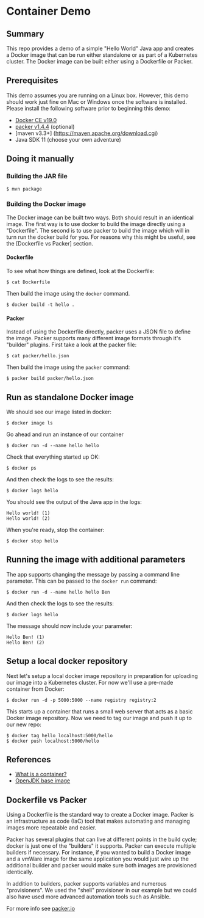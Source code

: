 # Container Demo
## Summary
This repo provides a demo of a simple "Hello World" Java app and creates a
Docker image that can be run either standalone or as part of a Kubernetes
cluster. The Docker image can be built either using a Dockerfile or Packer.

## Prerequisites
This demo assumes you are running on a Linux box. However, this demo should
work just fine on Mac or Windows once the software is installed. Please
install the following software prior to beginning this demo:

* [Docker CE v19.0](https://docs.docker.com/install/)
* [packer v1.4.4](https://packer.io/downloads.html) (optional)
* [maven v3.3+] (https://maven.apache.org/download.cgi)
* Java SDK 11 (choose your own adventure)

## Doing it manually
### Building the JAR file
```
$ mvn package
```

### Building the Docker image
The Docker image can be built two ways. Both should result in an identical
image. The first way is to use docker to build the image directly using a
"Dockerfile". The second is to use packer to build the image which will in
turn run the docker build for you. For reasons why this might be useful, see
the [Dockerfile vs Packer] section.

#### Dockerfile
To see what how things are defined, look at the Dockerfile:
```
$ cat Dockerfile
```

Then build the image using the `docker` command.
```
$ docker build -t hello .
```

#### Packer
Instead of using the Dockerfile directly, packer uses a JSON file to define
the image. Packer supports many different image formats through it's "builder"
plugins. First take a look at the packer file:
```
$ cat packer/hello.json
```

Then build the image using the `packer` command:
```
$ packer build packer/hello.json
```

## Run as standalone Docker image
We should see our image listed in docker:
```
$ docker image ls
```

Go ahead and run an instance of our container
```
$ docker run -d --name hello hello
```

Check that everything started up OK:
```
$ docker ps
```

And then check the logs to see the results:
```
$ docker logs hello
```

You should see the output of the Java app in the logs:
```
Hello world! (1)
Hello world! (2)
```

When you're ready, stop the container:
```
$ docker stop hello
```

## Running the image with additional parameters
The app supports changing the message by passing a command line parameter. This can be passed to the `docker run` command:
```
$ docker run -d --name hello hello Ben
```

And then check the logs to see the results:
```
$ docker logs hello
```

The message should now include your parameter:
```
Hello Ben! (1)
Hello Ben! (2)
```

## Setup a local docker repository
Next let's setup a local docker image repository in preparation for uploading our image into a Kubernetes
cluster. For now we'll use a pre-made container from Docker:

```
$ docker run -d -p 5000:5000 --name registry registry:2
```

This starts up a container that runs a small web server that acts as a basic Docker image repository. Now we
need to tag our image and push it up to our new repo:

```
$ docker tag hello localhost:5000/hello
$ docker push localhost:5000/hello
```

## References

* [What is a container?](https://www.docker.com/resources/what-container)
* [OpenJDK base image](https://hub.docker.com/_/openjdk)

## Dockerfile vs Packer
Using a Dockerfile is the standard way to create a Docker image. Packer is an infrastructure as code (IaC) tool that
makes automating and managing images more repeatable and easier.

Packer has several plugins that can live at different points in the build cycle; docker is just one of the "builders"
it supports. Packer can execute multiple builders if necessary. For instance, if you wanted to build a Docker image
and a vmWare image for the same application you would just wire up the additional builder and packer would make sure both
images are provisioned identically.

In addition to builders, packer supports variables and numerous "provisioners". We used the "shell" provisioner in our
example but we could also have used more advanced automation tools such as Ansible.

For more info see [packer.io](http://packer.io)